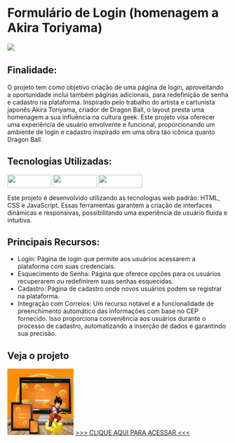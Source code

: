 # Formulário de Login (homenagem a Akira Toriyama)

<img src = "https://lh3.googleusercontent.com/-C3JxtNV5bmw/U9Zhj1vcPBI/AAAAAAAAC_8/aGwwhXV6RSQ/w500-h281-p-rw/Intro%2BGoku%2Ben%2Bla%2Bnube%2Bvoladora%2By%2Bsus%2Bamigos.gif">

## Finalidade:
O projeto tem como objetivo criação de uma página de login, aproveitando a oportunidade inclui também páginas adicionais, para redefinição de senha e cadastro na plataforma. Inspirado pelo trabalho do artista e cartunista japonês Akira Toriyama, criador de Dragon Ball, o layout presta uma homenagem a sua influência na cultura geek. Este projeto visa oferecer uma experiência de usuário envolvente e funcional, proporcionando um ambiente de login e cadastro inspirado em uma obra tão icônica quanto Dragon Ball.

## Tecnologias Utilizadas:
<img align="center" height="30" width="100" src="https://img.shields.io/badge/HTML5-E34F26?style=for-the-badge&logo=html5&logoColor=white"> <img align="center" height="30" width="100" src="https://img.shields.io/badge/CSS3-1572B6?style=for-the-badge&logo=css3&logoColor=white"> <img align="center" height="30" width="100" src="https://img.shields.io/badge/JavaScript-323330?style=for-the-badge&logo=javascript&logoColor=F7DF1E">

Este projeto é desenvolvido utilizando as tecnologias web padrão: HTML, CSS e JavaScript. Essas ferramentas garantem a criação de interfaces dinâmicas e responsivas, possibilitando uma experiência de usuário fluida e intuitiva.

## Principais Recursos:

- Login: Página de login que permite aos usuários acessarem a plataforma com suas credenciais.
- Esquecimento de Senha: Página que oferece opções para os usuários recuperarem ou redefinirem suas senhas esquecidas.
- Cadastro: Página de cadastro onde novos usuários podem se registrar na plataforma.
- Integração com Correios: Um recurso notável é a funcionalidade de preenchimento automático das informações com base no CEP fornecido. Isso proporciona conveniência aos usuários durante o processo de cadastro, automatizando a inserção de dados e garantindo sua precisão.

## Veja o projeto
<img src = "https://raw.githubusercontent.com/FelipeMelo-developer/Login-Form-in-HTML-CSS/main/img/projeto%20dragon%20ball.png" width="30%">
<a href="https://felipemelo-developer.github.io/Login-Form-in-HTML-CSS/index.html"> >>> CLIQUE AQUI PARA ACESSAR <<< </a>
